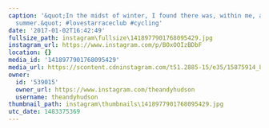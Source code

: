 ```yaml
---
caption: '&quot;In the midst of winter, I found there was, within me, an invincible
  summer.&quot; #lovestarraceclub #cycling'
date: '2017-01-02T16:42:49'
fullsize_path: instagram\fullsize\1418977901768095429.jpg
instagram_url: https://www.instagram.com/p/BOxOOIzBDbF
location: {}
media_id: '1418977901768095429'
media_url: https://scontent.cdninstagram.com/t51.2885-15/e35/15875914_879922655480671_6318548430364868608_n.jpg?ig_cache_key=MTQxODk3NzkwMTc2ODA5NTQyOQ%3D%3D.2
owner:
  id: '539015'
  owner_url: https://www.instagram.com/theandyhudson
  username: theandyhudson
thumbnail_path: instagram\thumbnails\1418977901768095429.jpg
utc_date: 1483375369
---
```

